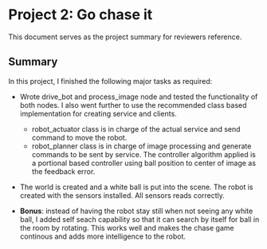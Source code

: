 # Project 2: Go chase it
This document serves as the project summary for reviewers reference. 

## Summary

In this project, I finished the following major tasks as required:

- Wrote drive_bot and process_image node and tested the functionality of both nodes. I also went further to use the recommended class based implementation for creating service and clients.

    - robot_actuator class is in charge of the actual service and send command to move the robot.
    - robot_planner class is in charge of image processing and generate commands to be sent by service. The controller algorithm applied is a portional based controller using ball position to center of image as the feedback error.
- The world is created and a white ball is put into the scene. The robot is created with the sensors installed. All sensors reads correctly.

- **Bonus**: instead of having the robot stay still when not seeing any white ball, I added self seach capability so that it can search by itself for ball in the room by rotating. This works well and makes the chase game continous and adds more intelligence to the robot.